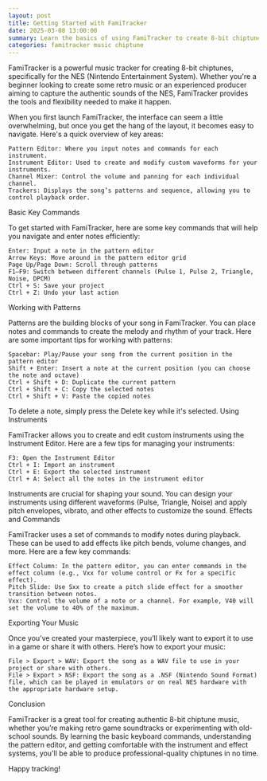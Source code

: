 ```yaml
---
layout: post 
title: Getting Started with FamiTracker 
date: 2025-03-08 13:00:00 
summary: Learn the basics of using FamiTracker to create 8-bit chiptune music for NES-style games. 
categories: famitracker music chiptune
---
```

FamiTracker is a powerful music tracker for creating 8-bit chiptunes, specifically for the NES (Nintendo Entertainment System). Whether you're a beginner looking to create some retro music or an experienced producer aiming to capture the authentic sounds of the NES, FamiTracker provides the tools and flexibility needed to make it happen.

When you first launch FamiTracker, the interface can seem a little overwhelming, but once you get the hang of the layout, it becomes easy to navigate. Here's a quick overview of key areas:

    Pattern Editor: Where you input notes and commands for each instrument.
    Instrument Editor: Used to create and modify custom waveforms for your instruments.
    Channel Mixer: Control the volume and panning for each individual channel.
    Trackers: Displays the song’s patterns and sequence, allowing you to control playback order.

Basic Key Commands

To get started with FamiTracker, here are some key commands that will help you navigate and enter notes efficiently:

    Enter: Input a note in the pattern editor
    Arrow Keys: Move around in the pattern editor grid
    Page Up/Page Down: Scroll through patterns
    F1–F9: Switch between different channels (Pulse 1, Pulse 2, Triangle, Noise, DPCM)
    Ctrl + S: Save your project
    Ctrl + Z: Undo your last action

Working with Patterns

Patterns are the building blocks of your song in FamiTracker. You can place notes and commands to create the melody and rhythm of your track. Here are some important tips for working with patterns:

    Spacebar: Play/Pause your song from the current position in the pattern editor
    Shift + Enter: Insert a note at the current position (you can choose the note and octave)
    Ctrl + Shift + D: Duplicate the current pattern
    Ctrl + Shift + C: Copy the selected notes
    Ctrl + Shift + V: Paste the copied notes

To delete a note, simply press the Delete key while it's selected.
Using Instruments

FamiTracker allows you to create and edit custom instruments using the Instrument Editor. Here are a few tips for managing your instruments:

    F3: Open the Instrument Editor
    Ctrl + I: Import an instrument
    Ctrl + E: Export the selected instrument
    Ctrl + A: Select all the notes in the instrument editor

Instruments are crucial for shaping your sound. You can design your instruments using different waveforms (Pulse, Triangle, Noise) and apply pitch envelopes, vibrato, and other effects to customize the sound.
Effects and Commands

FamiTracker uses a set of commands to modify notes during playback. These can be used to add effects like pitch bends, volume changes, and more. Here are a few key commands:

    Effect Column: In the pattern editor, you can enter commands in the effect column (e.g., Vxx for volume control or Fx for a specific effect).
    Pitch Slide: Use Sxx to create a pitch slide effect for a smoother transition between notes.
    Vxx: Control the volume of a note or a channel. For example, V40 will set the volume to 40% of the maximum.

Exporting Your Music

Once you’ve created your masterpiece, you’ll likely want to export it to use in a game or share it with others. Here’s how to export your music:

    File > Export > WAV: Export the song as a WAV file to use in your project or share with others.
    File > Export > NSF: Export the song as a .NSF (Nintendo Sound Format) file, which can be played in emulators or on real NES hardware with the appropriate hardware setup.

Conclusion

FamiTracker is a great tool for creating authentic 8-bit chiptune music, whether you’re making retro game soundtracks or experimenting with old-school sounds. By learning the basic keyboard commands, understanding the pattern editor, and getting comfortable with the instrument and effect systems, you'll be able to produce professional-quality chiptunes in no time.

Happy tracking!
